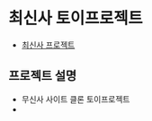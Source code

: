 # 최신사 토이프로젝트
- [최신사 프로젝트](https://www.notion.so/ChoiSinSa-c77c2469974845e2b9c7dcca11717772)

## 프로젝트 설명
- 무신사 사이트 클론 토이프로젝트
- 
